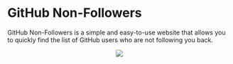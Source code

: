 # GitHub Non-Followers

GitHub Non-Followers is a simple and easy-to-use website that allows you to quickly find the list of GitHub users who are not following you back. 

<p align="center">
  <img src="https://user-images.githubusercontent.com/36763164/225109669-88d24319-8676-458f-b90f-52fdc62769d9.png" />
</p>
